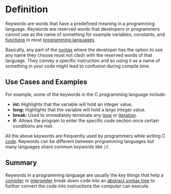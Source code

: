 # Definition

Keywords are words that have a predefined  meaning in a programming language. Keywords are reserved words that developers or programmers cannot use as the name of something for example variables, constants, and [functions](function.md) in most [programming languages](programming-language.md).

Basically, any part of the [syntax](syntax.md) where the developer has the option to use any name they choose must not clash with the reserved words of that language. They convey a specific instruction and so using it as a name of something in your code might lead to confusion during compile time.

## Use Cases and Examples

For example, some of the keywords in the C programming language include: 
- **int:** Highlights that the variable will hold an integer value.
- **long:** Highlights that the variable will hold a large integer value.
- **break:** Used to immediately terminate any [loop](loop.md) or [iteration](loop.md).
- **if:** Allows the program to enter the specific code section once certain conditions are met.

All the above keywords are frequently used by programmers while writing C [code](code.md). Keywords can be different between programming languages but many languages share common keywords like `if`.

## Summary

Keywords in a programming language are usually the key things that help a [compiler](compiler.md) or [interpreter](interpreter.md) break down code into an [abstract syntax tree](abstract-syntax-tree.md) to further convert  the code into instructions the computer can execute.